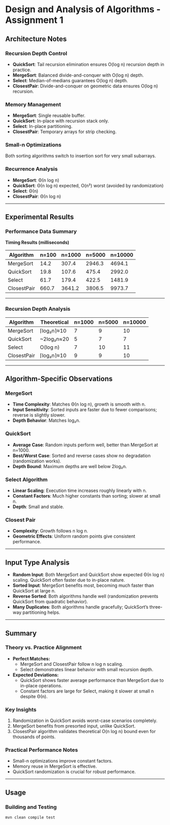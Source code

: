 # Design and Analysis of Algorithms - Assignment 1  

## Architecture Notes  

### Recursion Depth Control  
- **QuickSort**: Tail recursion elimination ensures O(log n) recursion depth in practice.  
- **MergeSort**: Balanced divide-and-conquer with O(log n) depth.  
- **Select**: Median-of-medians guarantees O(log n) depth.  
- **ClosestPair**: Divide-and-conquer on geometric data ensures O(log n) recursion.  

### Memory Management  
- **MergeSort**: Single reusable buffer.  
- **QuickSort**: In-place with recursion stack only.  
- **Select**: In-place partitioning.  
- **ClosestPair**: Temporary arrays for strip checking.  

### Small-n Optimizations  
Both sorting algorithms switch to insertion sort for very small subarrays.  

### Recurrence Analysis  
- **MergeSort**: Θ(n log n)  
- **QuickSort**: Θ(n log n) expected, O(n²) worst (avoided by randomization)  
- **Select**: Θ(n)  
- **ClosestPair**: Θ(n log n)  

---

## Experimental Results  

### Performance Data Summary  

**Timing Results (milliseconds)**  

| Algorithm   | n=100 | n=1000 | n=5000 | n=10000 |
|-------------|-------|--------|--------|---------|
| MergeSort   | 14.2  | 307.4  | 2946.3 | 4694.1  |
| QuickSort   | 19.8  | 107.6  | 475.4  | 2992.0  |
| Select      | 61.7  | 179.4  | 422.5  | 1481.9  |
| ClosestPair | 660.7 | 3641.2 | 3806.5 | 9973.7  |  

---

### Recursion Depth Analysis  

| Algorithm   | Theoretical       | n=1000 | n=5000 | n=10000 |
|-------------|-------------------|--------|--------|---------|
| MergeSort   | ⌈log₂n⌉≈10        | 7      | 9      | 10      |
| QuickSort   | ~2log₂n≈20        | 5      | 7      | 7       |
| Select      | O(log n)          | 7      | 10     | 11      |
| ClosestPair | ⌈log₂n⌉≈10        | 9      | 9      | 10      |  

---

## Algorithm-Specific Observations  

### MergeSort  
- **Time Complexity**: Matches Θ(n log n), growth is smooth with n.  
- **Input Sensitivity**: Sorted inputs are faster due to fewer comparisons; reverse is slightly slower.  
- **Depth Behavior**: Matches log₂n.  

### QuickSort  
- **Average Case**: Random inputs perform well, better than MergeSort at n=1000.  
- **Best/Worst Case**: Sorted and reverse cases show no degradation (randomization works).  
- **Depth Bound**: Maximum depths are well below 2log₂n.  

### Select Algorithm  
- **Linear Scaling**: Execution time increases roughly linearly with n.  
- **Constant Factors**: Much higher constants than sorting; slower at small n.  
- **Depth**: Small and stable.  

### Closest Pair  
- **Complexity**: Growth follows n log n.  
- **Geometric Effects**: Uniform random points give consistent performance.  

---

## Input Type Analysis  
- **Random Input**: Both MergeSort and QuickSort show expected Θ(n log n) scaling. QuickSort often faster due to in-place nature.  
- **Sorted Input**: MergeSort benefits most, becoming much faster than QuickSort at large n.  
- **Reverse Sorted**: Both algorithms handle well (randomization prevents QuickSort from quadratic behavior).  
- **Many Duplicates**: Both algorithms handle gracefully; QuickSort’s three-way partitioning helps.  

---

## Summary  

### Theory vs. Practice Alignment  
- **Perfect Matches:**  
  - MergeSort and ClosestPair follow n log n scaling.  
  - Select demonstrates linear behavior with small recursion depth.  
- **Expected Deviations:**  
  - QuickSort shows faster average performance than MergeSort due to in-place operations.  
  - Constant factors are large for Select, making it slower at small n despite Θ(n).  

### Key Insights  
1. Randomization in QuickSort avoids worst-case scenarios completely.  
2. MergeSort benefits from presorted input, unlike QuickSort.  
3. ClosestPair algorithm validates theoretical O(n log n) bound even for thousands of points.  

### Practical Performance Notes  
- Small-n optimizations improve constant factors.  
- Memory reuse in MergeSort is effective.  
- QuickSort randomization is crucial for robust performance.  

---

## Usage  

### Building and Testing  
```bash
mvn clean compile test
